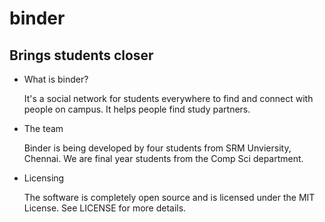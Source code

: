 # binder
## Brings students closer

- What is binder?

  It's a social network for students everywhere to
  find and connect with people on campus. It helps
  people find study partners.

- The team

  Binder is being developed by four students from
  SRM Unviersity, Chennai. We are final year students
  from the Comp Sci department.

- Licensing

  The software is completely open source and is licensed
  under the MIT License. See LICENSE for more details.
